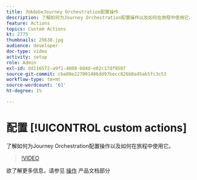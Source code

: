 ```yaml
---
title: 为AdobeJourney Orchestration配置操作
description: 了解如何为Journey Orchestration配置操作以及如何在旅程中使用它。
feature: Actions
topics: Custom Actions
kt: 2775
thumbnails: 29638.jpg
audience: developer
doc-type: video
activity: setup
role: Admin
exl-id: dd116572-a9f1-4608-b04d-e02c17df9587
source-git-commit: cba80e227001486dd97becc826b0a45ab5fc3c53
workflow-type: tm+mt
source-wordcount: '61'
ht-degree: 1%

---
```


# 配置 [!UICONTROL custom actions]

了解如何为Journey Orchestration配置操作以及如何在旅程中使用它。

>[!VIDEO](https://video.tv.adobe.com/v/29638?quality=12&learn=on)

欲了解更多信息，请参见 [操作](https://experienceleague.adobe.com/docs/journeys/using/action-journeys/action.html?lang=en) 产品文档部分
